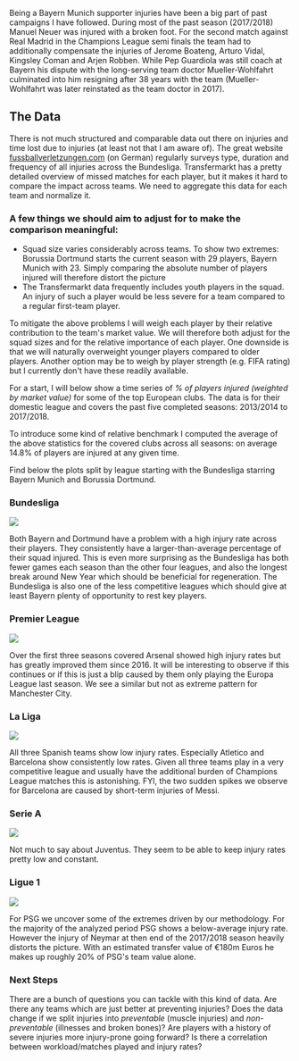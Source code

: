 Being a Bayern Munich supporter injuries have been a big part of past campaigns I have followed. During most of the past season (2017/2018) Manuel Neuer was injured with a broken foot. For the second match against Real Madrid in the Champions League semi finals the team had to additionally compensate the injuries of Jerome Boateng, Arturo Vidal, Kingsley Coman and Arjen Robben. While Pep Guardiola was still coach at Bayern his dispute with the long-serving team doctor Mueller-Wohlfahrt culminated into him resigning after 38 years with the team (Mueller-Wohlfahrt was later reinstated as the team doctor in 2017).

The Data
--------

There is not much structured and comparable data out there on injuries and time lost due to injuries (at least not that I am aware of). The great website [fussballverletzungen.com](http://fussballverletzungen.com/) (on German) regularly surveys type, duration and frequency of all injuries across the Bundesliga. Transfermarkt has a pretty detailed overview of missed matches for each player, but it makes it hard to compare the impact across teams. We need to aggregate this data for each team and normalize it.

### A few things we should aim to adjust for to make the comparison meaningful:

-   Squad size varies considerably across teams. To show two extremes: Borussia Dortmund starts the current season with 29 players, Bayern Munich with 23. Simply comparing the absolute number of players injured will therefore distort the picture
-   The Transfermarkt data frequently includes youth players in the squad. An injury of such a player would be less severe for a team compared to a regular first-team player.

To mitigate the above problems I will weigh each player by their relative contribution to the team's market value. We will therefore both adjust for the squad sizes and for the relative importance of each player. One downside is that we will naturally overweight younger players compared to older players. Another option may be to weigh by player strength (e.g. FIFA rating) but I currently don't have these readily available.

For a start, I will below show a time series of *% of players injured (weighted by market value)* for some of the top European clubs. The data is for their domestic league and covers the past five completed seasons: 2013/2014 to 2017/2018.

To introduce some kind of relative benchmark I computed the average of the above statistics for the covered clubs across all seasons: on average 14.8% of players are injured at any given time.

Find below the plots split by league starting with the Bundesliga starring Bayern Munich and Borussia Dortmund.

### Bundesliga

![](bundesliga.png)

Both Bayern and Dortmund have a problem with a high injury rate across their players. They consistently have a larger-than-average percentage of their squad injured. This is even more surprising as the Bundesliga has both fewer games each season than the other four leagues, and also the longest break around New Year which should be beneficial for regeneration. The Bundesliga is also one of the less competitive leagues which should give at least Bayern plenty of opportunity to rest key players.

### Premier League

![](premier_league.png)

Over the first three seasons covered Arsenal showed high injury rates but has greatly improved them since 2016. It will be interesting to observe if this continues or if this is just a blip caused by them only playing the Europa League last season. We see a similar but not as extreme pattern for Manchester City.

### La Liga

![](la_liga.png)

All three Spanish teams show low injury rates. Especially Atletico and Barcelona show consistently low rates. Given all three teams play in a very competitive league and usually have the additional burden of Champions League matches this is astonishing. FYI, the two sudden spikes we observe for Barcelona are caused by short-term injuries of Messi.

### Serie A

![](serie_a.png)

Not much to say about Juventus. They seem to be able to keep injury rates pretty low and constant.

### Ligue 1

![](ligue_1.png)

For PSG we uncover some of the extremes driven by our methodology. For the majority of the analyzed period PSG shows a below-average injury rate. However the injury of Neymar at then end of the 2017/2018 season heavily distorts the picture. With an estimated transfer value of €180m Euros he makes up roughly 20% of PSG's team value alone.

### Next Steps

There are a bunch of questions you can tackle with this kind of data. Are there any teams which are just better at preventing injuries? Does the data change if we split injuries into *preventable* (muscle injuries) and *non-preventable* (illnesses and broken bones)? Are players with a history of severe injuries more injury-prone going forward? Is there a correlation between workload/matches played and injury rates?
